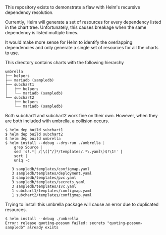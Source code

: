 This repository exists to demonstrate a flaw with Helm's recursive dependency
resolution.

Currently, Helm will generate a set of resources for every dependency listed in
the chart tree. Unfortunately, this causes breakage when the same dependency is
listed multiple times.

It would make more sense for Helm to identify the overlapping dependencies and
only generate a single set of resources for all the charts to use.

This directory contains charts with the following hierarchy

```
umbrella
├── helpers
├── mariadb (sampledb)
├── subchart1
│   ├── helpers
│   └── mariadb (sampledb)
└── subchart2
    ├── helpers
    └── mariadb (sampledb)
```

Both subchart1 and subchart2 work fine on their own. However, when they are
both included with umbrella, a collision occurs.

```
$ helm dep build subchart1
$ helm dep build subchart2
$ helm dep build umbrella
$ helm install --debug --dry-run ./umbrella |
    grep Source |
    sed 's!.*[ /]\([^/]*/templates/.*\.yaml\)$!\1!' |
    sort |
    uniq -c

   3 sampledb/templates/configmap.yaml
   3 sampledb/templates/deployment.yaml
   3 sampledb/templates/pvc.yaml
   3 sampledb/templates/secrets.yaml
   3 sampledb/templates/svc.yaml
   1 subchart1/templates/configmap.yaml
   1 subchart2/templates/configmap.yaml

```

Trying to install this umbrella package will cause an error due to duplicated resources.

```
$ helm install --debug ./umbrella
Error: release quoting-possum failed: secrets "quoting-possum-sampledb" already exists
```
